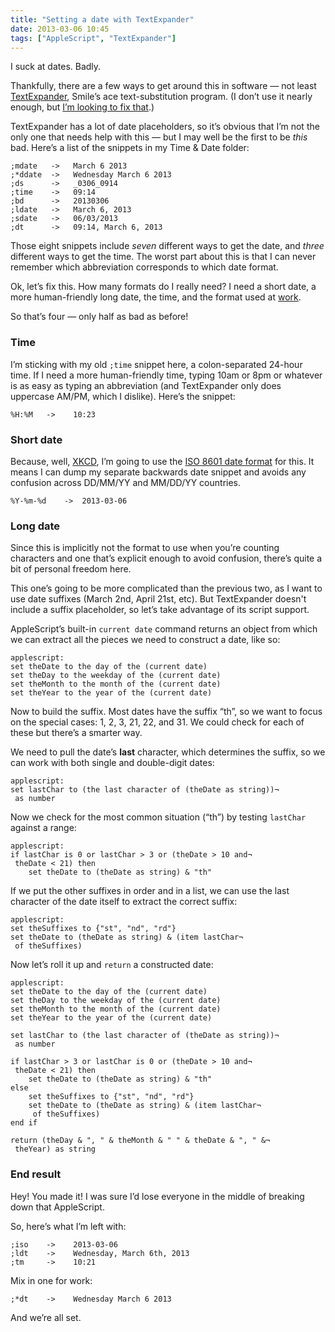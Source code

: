 ```yaml
---
title: "Setting a date with TextExpander"
date: 2013-03-06 10:45
tags: ["AppleScript", "TextExpander"]
---
```


I suck at dates. Badly.

Thankfully, there are a few ways to get around this in software — not least [TextExpander][], Smile’s ace text-substitution program. (I don’t use it nearly enough, but [I’m looking to fix that][tc].)

[TextExpander]: http://smilesoftware.com/TextExpander/index.html
[tc]: http://www.takecontrolbooks.com/textexpander

TextExpander has a lot of date placeholders, so it’s obvious that I’m not the only one that needs help with this — but I may well be the first to be *this* bad. Here’s a list of the snippets in my Time & Date folder:

    ;mdate   ->   March 6 2013
    ;*ddate  ->   Wednesday March 6 2013
    ;ds      ->   _0306_0914
    ;time    ->   09:14
    ;bd      ->   20130306
    ;ldate   ->   March 6, 2013
    ;sdate   ->   06/03/2013
    ;dt      ->   09:14, March 6, 2013

Those eight snippets include *seven* different ways to get the date, and *three* different ways to get the time. The worst part about this is that I can never remember which abbreviation corresponds to which date format.

Ok, let’s fix this. How many formats do I really need? I need a short date, a more human-friendly long date, the time, and the format used at [work][ms].

So that’s four — only half as bad as before!

[ms]: http://www.morningstaronline.co.uk

### Time

I’m sticking with my old `;time` snippet here, a colon-separated 24-hour time. If I need a more human-friendly time, typing 10am or 8pm or whatever is as easy as typing an abbreviation (and TextExpander only does uppercase AM/PM, which I dislike). Here’s the snippet:

    %H:%M   ->    10:23

### Short date

Because, well, [XKCD][], I’m going to use the [ISO 8601 date format][iso] for this. It means I can dump my separate backwards date snippet and avoids any confusion across DD/MM/YY and MM/DD/YY countries.

    %Y-%m-%d    ->  2013-03-06

[XKCD]: http://xkcd.com/1179/
[iso]: http://en.wikipedia.org/wiki/ISO_8601

### Long date

Since this is implicitly not the format to use when you’re counting characters and one that’s explicit enough to avoid confusion, there’s quite a bit of personal freedom here.

This one’s going to be more complicated than the previous two, as I want to use date suffixes (March 2nd, April 21st, etc). But TextExpander doesn't include a suffix placeholder, so let’s take advantage of its script support.

AppleScript’s built-in `current date` command returns an object from which we can extract all the pieces we need to construct a date, like so:

    applescript:
    set theDate to the day of the (current date)
    set theDay to the weekday of the (current date)
    set theMonth to the month of the (current date)
    set theYear to the year of the (current date)

Now to build the suffix. Most dates have the suffix “th”, so we want to focus on the special cases: 1, 2, 3, 21, 22, and 31. We could check for each of these but there’s a smarter way.

We need to pull the date’s **last** character, which determines the suffix, so we can work with both single and double-digit dates:

    applescript:
    set lastChar to (the last character of (theDate as string))¬
     as number

Now we check for the most common situation (“th”) by testing `lastChar` against a range:

    applescript:
    if lastChar is 0 or lastChar > 3 or (theDate > 10 and¬
     theDate < 21) then
        set theDate to (theDate as string) & "th"

If we put the other suffixes in order and in a list, we can use the last character of the date itself to extract the correct suffix:

    applescript:
    set theSuffixes to {"st", "nd", "rd"}
    set theDate to (theDate as string) & (item lastChar¬
     of theSuffixes)

Now let’s roll it up and `return` a constructed date:

    applescript:
    set theDate to the day of the (current date)
    set theDay to the weekday of the (current date)
    set theMonth to the month of the (current date)
    set theYear to the year of the (current date)

    set lastChar to (the last character of (theDate as string))¬
     as number

    if lastChar > 3 or lastChar is 0 or (theDate > 10 and¬
     theDate < 21) then
        set theDate to (theDate as string) & "th"
    else
        set theSuffixes to {"st", "nd", "rd"}
        set theDate to (theDate as string) & (item lastChar¬
         of theSuffixes)
    end if

    return (theDay & ", " & theMonth & " " & theDate & ", " &¬
     theYear) as string

### End result

Hey! You made it! I was sure I’d lose everyone in the middle of breaking down that AppleScript.

So, here’s what I’m left with:

    ;iso    ->    2013-03-06
    ;ldt    ->    Wednesday, March 6th, 2013
    ;tm     ->    10:21

Mix in one for work:

    ;*dt    ->    Wednesday March 6 2013

And we’re all set.
